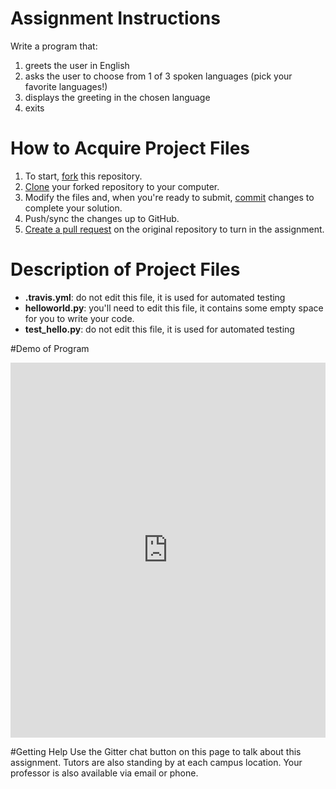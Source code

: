 # Assignment Instructions

Write a program that:
1. greets the user in English
2. asks the user to choose from 1 of 3 spoken languages (pick your favorite languages!)
3. displays the greeting in the chosen language
4. exits

# How to Acquire Project Files

1. To start, [fork](https://guides.github.com/activities/forking/#fork) this repository.
2. [Clone](https://guides.github.com/activities/forking/#clone) your forked repository to your computer.
3. Modify the files and, when you're ready to submit, [commit](https://guides.github.com/activities/forking/#making-changes) changes to complete your solution.
4. Push/sync the changes up to GitHub.
5. [Create a pull request](https://guides.github.com/activities/forking/#making-a-pull-request) on the original repository to turn in the assignment.

# Description of Project Files
* **.travis.yml**: do not edit this file, it is used for automated testing
* **helloworld.py**: you'll need to edit this file, it contains some empty space for you to write your code.
* **test_hello.py**: do not edit this file, it is used for automated testing

#Demo of Program 
<iframe height="600" marginwidth="0" width="100%" frameborder="0" src="https://trinket.io/embed/python/1a8ce301ea?outputOnly=true&start=result" allowfullscreen marginheight="0"></iframe>

#Getting Help
Use the Gitter chat button on this page to talk about this assignment.
Tutors are also standing by at each campus location.
Your professor is also available via email or phone.
